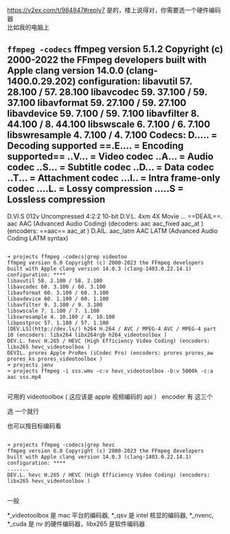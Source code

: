 https://v2ex.com/t/984847#reply7
是的，楼上说得对，你需要选一个硬件编码器  
比如我的电脑上  

`ffmpeg -codecs`
ffmpeg version 5.1.2 Copyright (c) 2000-2022 the FFmpeg developers
  built with Apple clang version 14.0.0 (clang-1400.0.29.202)
  configuration: 
  libavutil      57. 28.100 / 57. 28.100
  libavcodec     59. 37.100 / 59. 37.100
  libavformat    59. 27.100 / 59. 27.100
  libavdevice    59.  7.100 / 59.  7.100
  libavfilter     8. 44.100 /  8. 44.100
  libswscale      6.  7.100 /  6.  7.100
  libswresample   4.  7.100 /  4.  7.100
Codecs:
 D..... = Decoding supported
 ==.E.... = Encoding supported==
 ..V... = Video codec
 ..A... = Audio codec
 ..S... = Subtitle codec
 ..D... = Data codec
 ..T... = Attachment codec
 ...I.. = Intra frame-only codec
 ....L. = Lossy compression
 .....S = Lossless compression
 -------
 D.VI.S 012v                 Uncompressed 4:2:2 10-bit
 D.V.L. 4xm                  4X Movie
...
 ==DEAIL==. aac                  AAC (Advanced Audio Coding) (decoders: aac aac_fixed aac_at ) (encoders: ==aac== aac_at )
 D.AIL. aac_latm             AAC LATM (Advanced Audio Coding LATM syntax)
  
```  
  
➜ projects ffmpeg -codecs|grep videotoo  
ffmpeg version 6.0 Copyright (c) 2000-2023 the FFmpeg developers  
built with Apple clang version 14.0.3 (clang-1403.0.22.14.1)  
configuration: ****  
libavutil 58. 2.100 / 58. 2.100  
libavcodec 60. 3.100 / 60. 3.100  
libavformat 60. 3.100 / 60. 3.100  
libavdevice 60. 1.100 / 60. 1.100  
libavfilter 9. 3.100 / 9. 3.100  
libswscale 7. 1.100 / 7. 1.100  
libswresample 4. 10.100 / 4. 10.100  
libpostproc 57. 1.100 / 57. 1.100  
[DEV.LS](http://dev.ls/) h264 H.264 / AVC / MPEG-4 AVC / MPEG-4 part 10 (encoders: libx264 libx264rgb h264_videotoolbox )  
DEV.L. hevc H.265 / HEVC (High Efficiency Video Coding) (encoders: libx265 hevc_videotoolbox )  
DEVIL. prores Apple ProRes (iCodec Pro) (encoders: prores prores_aw prores_ks prores_videotoolbox )  
➜ projects jenv  
➜ projects ffmpeg -i sss.wmv -c:v hevc_videotoolbox -b:v 5000k -c:a aac sss.mp4  
  
```  
  
可用的 videotoolbox ( 这应该是 apple 视频编码的 api ） encoder 有 这三个  
  
选 一个就行  
  
也可以按目标编码看  
  
```  
  
➜ projects ffmpeg -codecs|grep hevc  
ffmpeg version 6.0 Copyright (c) 2000-2023 the FFmpeg developers  
built with Apple clang version 14.0.3 (clang-1403.0.22.14.1)  
configuration: ****  
.......  
DEV.L. hevc H.265 / HEVC (High Efficiency Video Coding) (encoders: libx265 hevc_videotoolbox )  
  
```  
  
一般  
  
*_videotoolbox 是 mac 平台的编码器, *_qsv 是 intel 核显的编码器, *_nvenc, *_cuda 是 nv 的硬件编码器，libx265 是软件编码器



